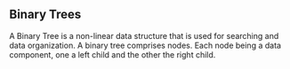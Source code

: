 ## Binary Trees

A Binary Tree is a non-linear data structure that is used for searching and data organization. A binary tree comprises
nodes. Each node being a data component, one a left child and the other the right child.